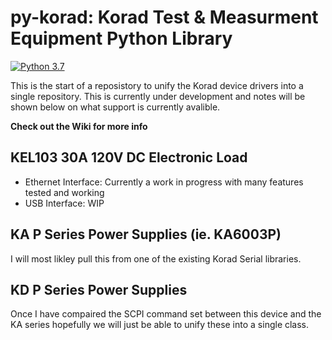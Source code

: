 # **py-korad**: Korad Test & Measurment Equipment Python Library
[![Python 3.7](https://img.shields.io/badge/python-3.7-blue.svg)](https://www.python.org/downloads/release/python-370/)

This is the start of a reposistory to unify the Korad device drivers into a single repository. This is currently under development and notes will be shown below on what support is currently avalible.

**Check out the Wiki for more info**

## KEL103 30A 120V DC Electronic Load
- Ethernet Interface: Currently a work in progress with many features tested and working
- USB Interface: WIP

## KA P Series Power Supplies (ie. KA6003P)
I will most likley pull this from one of the existing Korad Serial libraries.

## KD P Series Power Supplies
Once I have compaired the SCPI command set between this device and the KA series hopefully we will just be able to unify these into a single class. 
